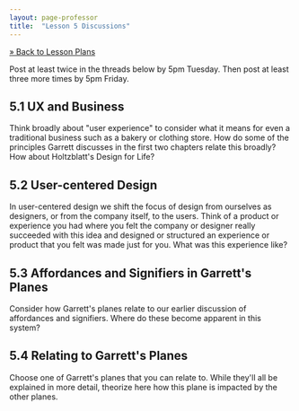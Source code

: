 ```yaml
---
layout: page-professor
title:  "Lesson 5 Discussions"
---
```

[&raquo; Back to Lesson Plans](/lesson-plans/)

Post at least twice in the threads below by 5pm Tuesday. Then post at least three more times by 5pm Friday.

## 5.1 UX and Business

Think broadly about "user experience" to consider what it means for even a traditional business such as a bakery or clothing store. How do some of the principles Garrett discusses in the first two chapters relate this broadly? How about Holtzblatt's Design for Life?

## 5.2 User-centered Design

In user-centered design we shift the focus of design from ourselves as designers, or from the company itself, to the users. Think of a product or experience you had where you felt the company or designer really succeeded with this idea and designed or structured an experience or product that you felt was made just for you. What was this experience like?

## 5.3 Affordances and Signifiers in Garrett's Planes

Consider how Garrett's planes relate to our earlier discussion of affordances and signifiers. Where do these become apparent in this system?

## 5.4 Relating to Garrett's Planes

Choose one of Garrett's planes that you can relate to. While they'll all be explained in more detail, theorize here how this plane is impacted by the other planes.

